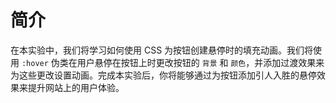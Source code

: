 # 简介

在本实验中，我们将学习如何使用 CSS 为按钮创建悬停时的填充动画。我们将使用 `:hover` 伪类在用户悬停在按钮上时更改按钮的 `背景` 和 `颜色`，并添加过渡效果来为这些更改设置动画。完成本实验后，你将能够通过为按钮添加引人入胜的悬停效果来提升网站上的用户体验。
